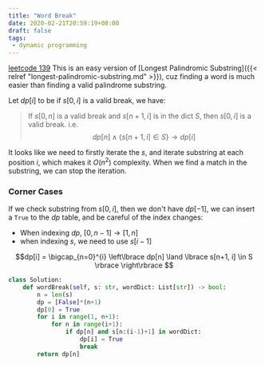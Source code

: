 ```yaml
---
title: "Word Break"
date: 2020-02-21T20:59:19+08:00
draft: false
tags:
 - dynamic programming
---
```


<!--more-->

[leetcode 139](https://leetcode.com/problems/word-break/)
This is an easy version of [Longest Palindromic Substring]({{< relref "longest-palindromic-substring.md" >}}), cuz finding a word is much easier than finding a valid palindrome substring.

Let $dp[i]$ to be if $s[0, i]$ is a valid break, we have:

> If $s[0, n]$ is a valid break and $s[n+1, i]$ is in the dict $S$, then $s[0, i]$ is a valid break. i.e.
$$ dp[n] \land \lbrace s[n+1, i] \in S \rbrace \to dp[i] $$

It looks like we need to firstly iterate the $s$, and iterate substring at each position $i$, which makes it $O(n^2)$ complexity. When we find a match in the substring, we can stop the iteration.


### Corner Cases
If we check substring from $s[0, i]$, then we don't have $dp[-1]$, we can insert a `True` to the $dp$ table, and be careful of the index changes: 
 - When indexing $dp$, $[0, n-1] \to [1, n]$
 - when indexing $s$, we need to use $s[i-1]$

$$dp[i] = \bigcap_{n=0}^{i} \left\lbrace dp[n] \land \lbrace s[n+1, i] \in S \rbrace \right\rbrace $$

```python
class Solution:
    def wordBreak(self, s: str, wordDict: List[str]) -> bool:
        n = len(s)
        dp = [False]*(n+1)
        dp[0] = True
        for i in range(1, n+1):
            for n in range(i+1):
                if dp[n] and s[n:(i-1)+1] in wordDict:
                    dp[i] = True
                    break
        return dp[n]
```